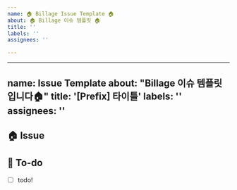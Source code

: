 ```yaml
---
name: 🏠 Billage Issue Template 🏠
about: 🏠 Billage 이슈 템플릿 🏠
title: ''
labels: ''
assignees: ''

---
```


---
name: Issue Template
about: "Billage 이슈 템플릿입니다🏠"
title: '[Prefix] 타이틀'
labels: ''
assignees: ''
---

<!--
[Prefix] 타이틀
이슈 타이틀 예시 : [Feat] 마이페이지 뷰 구현
-->

## 🏠 Issue
<!-- 이슈에 대해 간략하게 설명해주세요 -->
> 

## 📝 To-do
<!-- 진행할 작업에 대해 적어주세요 -->
- [ ] todo!
